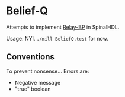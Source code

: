 # Belief-Q

Attempts to implement [Relay-BP](https://arxiv.org/abs/2506.01779) in SpinalHDL.

Usage: NYI. `./mill BeliefQ.test` for now.

## Conventions

To prevent nonsense...
Errors are:
* Negative message
* "true" boolean
